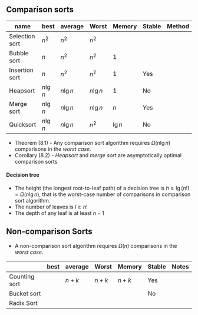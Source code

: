 ## Comparison sorts
 
| name | best | average | Worst | Memory | Stable | Method | Notes |
| ---- | ---- | ---- | ---- | ---- | ---- | ---- | ---- |
| Selection sort | $n^2$ | $n^2$ | $n^2$ |  |  |  |  |
| Bubble sort | $n$ | $n^2$ | $n^2$ | 1 |  |  |  |
| Insertion sort | $n$ | $n^2$ | $n^2$ | 1 | Yes |  |  |
| Heapsort | $n \lg n$ | $n \lg n$ | $n \lg n$ | 1 | No |  |  |
| Merge sort | $n \lg n$ | $n \lg n$ | $n \lg n$ | $n$ | Yes |  |  |
| Quicksort | $n \lg n$ | $n \lg n$ | $n^2$ | $\lg n$ | No |  |  |

- Theorem (8.1) - Any comparison sort algorithm requires $\Omega{(n \lg n)}$ comparisons in the *worst case*. 
- Corollary (8.2) - *Heapsort* and *merge sort* are asymptotically optimal comparison sorts

#### Decision tree

- The height (the longest root-to-leaf path) of a decision tree is $h\geq{\lg{(n!)}}=\Omega{(n\lg{n})}$, that is the worst-case number of comparisons in comparison sort algorithm.
- The number of leaves is $l\geq{n!}$ 
- The depth of any leaf is at least $n-1$

## Non-comparison Sorts

- A non-comparison sort algorithm requires $\Omega{(n)}$ comparisons in the *worst case*.

|           | best | average | Worst   | Memory  | Stable | Notes |
| ------------- | ---- | ------- | ------- | ------- | ------ | ----- |
| Counting sort |      | $n + k$ | $n + k$ | $n + k$ | Yes    |       |
| Bucket sort   |      |         |         |         | No     |       |
| Radix Sort    |      |         |         |         |        |       |


